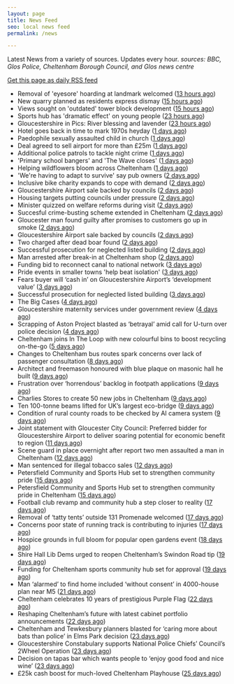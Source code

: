 ```yaml
---
layout: page
title: News Feed
seo: local news feed
permalink: /news

---
```


Latest News from a variety of sources. Updates every hour.
_sources: BBC, Glos Police, Cheltenham Borough Council, and Glos news centre_

[Get this page as daily RSS feed](/daily.rss)

<!-- news_marker starts -->
- Removal of 'eyesore' hoarding at landmark welcomed ([13 hours ago](https://www.bbc.com/news/articles/cvg4qxpgzzyo))
- New quarry planned as residents express dismay ([15 hours ago](https://www.bbc.com/news/articles/cx2l7x40e0jo))
- Views sought on 'outdated' tower block development ([15 hours ago](https://www.bbc.com/news/articles/c78nj81ppe5o))
- Sports hub has 'dramatic effect' on young people ([23 hours ago](https://www.bbc.com/news/articles/cvg8pxj550eo))
- Gloucestershire in Pics: River blessing and lavender ([23 hours ago](https://www.bbc.com/news/articles/c2k158nynz5o))
- Hotel goes back in time to mark 1970s heyday ([1 days ago](https://www.bbc.com/news/articles/c335z6yzpmro))
- Paedophile sexually assaulted child in church ([1 days ago](https://www.bbc.com/news/articles/czxe4e2ppw2o))
- Deal agreed to sell airport for more than £25m ([1 days ago](https://www.bbc.com/news/articles/cdx5g5xqkv1o))
- Additional police patrols to tackle night crime ([1 days ago](https://www.bbc.com/news/articles/czjknk33xpxo))
- 'Primary school bangers' and 'The Wave closes' ([1 days ago](https://www.bbc.com/news/articles/cq53wwp5yldo))
- Helping wildflowers bloom across Cheltenham ([1 days ago](https://www.cheltenham.gov.uk/news/article/3025/helping_wildflowers_bloom_across_cheltenham))
- 'We're having to adapt to survive' say pub owners ([2 days ago](https://www.bbc.com/news/articles/c74z3yp3p0xo))
- Inclusive bike charity expands to cope with demand ([2 days ago](https://www.bbc.com/news/articles/ceq79pjzq3no))
- Gloucestershire Airport sale backed by councils ([2 days ago](https://gloucesternewscentre.co.uk/gloucestershire-airport-sale-backed-by-councils/))
- Housing targets putting councils under pressure ([2 days ago](https://www.bbc.com/news/articles/c3en9q19k03o))
- Minister quizzed on welfare reforms during visit ([2 days ago](https://www.bbc.com/news/articles/cd6g58we454o))
- Succesful crime-busting scheme extended in Cheltenham ([2 days ago](https://gloucesternewscentre.co.uk/succesful-crime-busting-scheme-extended-in-cheltenham/))
- Gloucester man found guilty after promises to customers go up in smoke ([2 days ago](https://gloucesternewscentre.co.uk/gloucester-man-found-guilty-after-promises-to-customers-go-up-in-smoke/))
- Gloucestershire Airport sale backed by councils ([2 days ago](https://www.cheltenham.gov.uk/news/article/3024/gloucestershire_airport_sale_backed_by_councils))
- Two charged after dead boar found ([2 days ago](https://www.bbc.com/news/articles/cwykjzgjyrno))
- Successful prosecution for neglected listed building ([2 days ago](https://gloucesternewscentre.co.uk/successful-prosecution-for-neglected-listed-building/))
- Man arrested after break-in at Cheltenham shop ([2 days ago](https://gloucesternewscentre.co.uk/man-arrested-after-break-in-at-cheltenham-shop/))
- Funding bid to reconnect canal to national network ([3 days ago](https://www.bbc.com/news/articles/cgmw1werzneo))
- Pride events in smaller towns 'help beat isolation' ([3 days ago](https://www.bbc.com/news/articles/c24v5vqj8dro))
- Fears buyer will ‘cash in’ on Gloucestershire Airport’s ‘development value’ ([3 days ago](https://gloucesternewscentre.co.uk/fears-buyer-will-cash-in-on-gloucestershire-airports-development-value/))
- Successful prosecution for neglected listed building ([3 days ago](https://www.cheltenham.gov.uk/news/article/3023/successful_prosecution_for_neglected_listed_building))
- The Big Cases ([4 days ago](https://www.bbc.co.uk/iplayer/episode/m001z7w2))
- Gloucestershire maternity services under government review ([4 days ago](https://www.bbc.co.uk/sounds/play/p0ll39jx))
- Scrapping of Aston Project blasted as ‘betrayal’ amid call for U-turn over police decision ([4 days ago](https://gloucesternewscentre.co.uk/scrapping-of-aston-project-blasted-as-betrayal-amid-call-for-u-turn-over-police-decision/))
- Cheltenham joins In The Loop with new colourful bins to boost recycling on-the-go ([5 days ago](https://www.cheltenham.gov.uk/news/article/3022/cheltenham_joins_in_the_loop_with_new_colourful_bins_to_boost_recycling_on-the-go))
- Changes to Cheltenham bus routes spark concerns over lack of passenger consultation ([8 days ago](https://gloucesternewscentre.co.uk/changes-to-cheltenham-bus-routes-spark-concerns-over-lack-of-passenger-consultation/))
- Architect and freemason honoured with blue plaque on masonic hall he built ([9 days ago](https://gloucesternewscentre.co.uk/architect-and-freemason-honoured-with-blue-plaque-on-masonic-hall-he-built/))
- Frustration over ‘horrendous’ backlog in footpath applications ([9 days ago](https://gloucesternewscentre.co.uk/frustration-over-horrendous-backlog-in-footpath-applications/))
- Charlies Stores to create 50 new jobs in Cheltenham ([9 days ago](https://gloucesternewscentre.co.uk/charlies-stores-to-create-50-new-jobs-in-cheltenham/))
- Ten 100-tonne beams lifted for UK’s largest eco-bridge ([9 days ago](https://www.bbc.co.uk/sounds/play/p0lk57bp))
- Condition of rural county roads to be checked by AI camera system ([9 days ago](https://gloucesternewscentre.co.uk/condition-of-rural-county-roads-to-be-checked-by-ai-camera-system/))
- Joint statement with Gloucester City Council: Preferred bidder for Gloucestershire Airport to deliver soaring potential for economic benefit to region ([11 days ago](https://www.cheltenham.gov.uk/news/article/3021/joint_statement_with_gloucester_city_council_preferred_bidder_for_gloucestershire_airport_to_deliver_soaring_potential_for_economic_benefit_to_region))
- Scene guard in place overnight after report two men assaulted a man in Cheltenham ([12 days ago](https://gloucesternewscentre.co.uk/scene-guard-in-place-overnight-after-report-two-men-assaulted-a-man-in-cheltenham/))
- Man sentenced for illegal tobacco sales ([12 days ago](https://gloucesternewscentre.co.uk/man-sentenced-for-illegal-tobacco-sales/))
- Petersfield Community and Sports Hub set to strengthen community pride ([15 days ago](https://gloucesternewscentre.co.uk/petersfield-community-and-sports-hub-set-to-strengthen-community-pride/))
- Petersfield Community and Sports Hub set to strengthen community pride in Cheltenham ([15 days ago](https://www.cheltenham.gov.uk/news/article/3020/petersfield_community_and_sports_hub_set_to_strengthen_community_pride_in_cheltenham))
- Football club revamp and community hub a step closer to reality ([17 days ago](https://gloucesternewscentre.co.uk/football-club-revamp-and-community-hub-a-step-closer-to-reality/))
- Removal of ‘tatty tents’ outside 131 Promenade welcomed ([17 days ago](https://gloucesternewscentre.co.uk/removal-of-tatty-tents-outside-131-promenade-welcomed/))
- Concerns poor state of running track is contributing to injuries ([17 days ago](https://gloucesternewscentre.co.uk/concerns-poor-state-of-running-track-is-contributing-to-injuries/))
- Hospice grounds in full bloom for popular open gardens event ([18 days ago](https://gloucesternewscentre.co.uk/hospice-grounds-in-full-bloom-for-popular-open-gardens-event/))
- Shire Hall Lib Dems urged to reopen Cheltenham’s Swindon Road tip ([19 days ago](https://gloucesternewscentre.co.uk/shire-hall-lib-dems-urged-to-reopen-cheltenhams-swindon-road-tip/))
- Funding for Cheltenham sports community hub set for approval ([19 days ago](https://gloucesternewscentre.co.uk/funding-for-cheltenham-sports-community-hub-set-for-approval/))
- Man ‘alarmed’ to find home included ‘without consent’ in 4000-house plan near M5 ([21 days ago](https://gloucesternewscentre.co.uk/man-alarmed-to-find-home-included-without-consent-in-4000-house-plan-near-m5/))
- Cheltenham celebrates 10 years of prestigious Purple Flag ([22 days ago](https://www.cheltenham.gov.uk/news/article/3019/cheltenham_celebrates_10_years_of_prestigious_purple_flag))
- Reshaping Cheltenham’s future with latest cabinet portfolio announcements ([22 days ago](https://www.cheltenham.gov.uk/news/article/3018/reshaping_cheltenhams_future_with_latest_cabinet_portfolio_announcements))
- Cheltenham and Tewkesbury planners blasted for ‘caring more about bats than police’ in Elms Park decision ([23 days ago](https://gloucesternewscentre.co.uk/cheltenham-and-tewkesbury-planners-blasted-for-caring-more-about-bats-than-police-in-elms-park-decision/))
- Gloucestershire Constabulary supports National Police Chiefs’ Council’s 2Wheel Operation ([23 days ago](https://gloucesternewscentre.co.uk/gloucestershire-constabulary-supports-national-police-chiefs-councils-2wheel-operation/))
- Decision on tapas bar which wants people to ‘enjoy good food and nice wine’ ([23 days ago](https://gloucesternewscentre.co.uk/decision-on-tapas-bar-which-wants-people-to-enjoy-good-food-and-nice-wine/))
- £25k cash boost for much-loved Cheltenham Playhouse ([25 days ago](https://www.cheltenham.gov.uk/news/article/3017/25k_cash_boost_for_much-loved_cheltenham_playhouse))

<!-- news_marker ends -->
